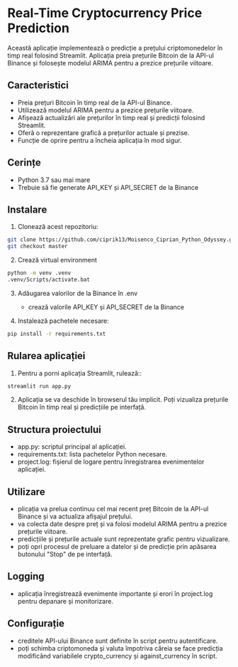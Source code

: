 # Real-Time Cryptocurrency Price Prediction

Această aplicație implementează o predicție a prețului criptomonedelor în timp real folosind Streamlit. Aplicația preia prețurile Bitcoin de la API-ul Binance și folosește modelul ARIMA pentru a prezice prețurile viitoare.

## Caracteristici

- Preia prețuri Bitcoin în timp real de la API-ul Binance.
- Utilizează modelul ARIMA pentru a prezice prețurile viitoare.
- Afișează actualizări ale prețurilor în timp real și predicții folosind Streamlit.
- Oferă o reprezentare grafică a prețurilor actuale și prezise.
- Funcție de oprire pentru a încheia aplicația în mod sigur.

## Cerințe

- Python 3.7 sau mai mare
- Trebuie să fie generate API_KEY și API_SECRET de la Binance

## Instalare

1. Clonează acest repozitoriu:

```bash
git clone https://github.com/ciprik13/Moisenco_Ciprian_Python_Odyssey.git
git checkout master
```
2. Crează virtual environment 
```bash
python -m venv .venv
.venv/Scripts/activate.bat
```
3. Adăugarea valorilor de la Binance în .env
   - crează valorile API_KEY și API_SECRET de la Binance

4. Instalează pachetele necesare:

```bash
pip install -r requirements.txt
```

## Rularea aplicației

1. Pentru a porni aplicația Streamlit, rulează::

```bash
streamlit run app.py
```

2. Aplicația se va deschide în browserul tău implicit. Poți vizualiza prețurile Bitcoin în timp real și predicțiile pe interfață.

## Structura proiectului
- app.py: scriptul principal al aplicației.
- requirements.txt: lista pachetelor Python necesare.
- project.log: fișierul de logare pentru înregistrarea evenimentelor aplicației.

## Utilizare
- plicația va prelua continuu cel mai recent preț Bitcoin de la API-ul Binance și va actualiza afișajul prețului. 
- va colecta date despre preț și va folosi modelul ARIMA pentru a prezice prețurile viitoare.
- predicțiile și prețurile actuale sunt reprezentate grafic pentru vizualizare.
- poți opri procesul de preluare a datelor și de predicție prin apăsarea butonului "Stop" de pe interfață.

## Logging
- aplicația înregistrează evenimente importante și erori în project.log pentru depanare și monitorizare.

## Configurație
- creditele API-ului Binance sunt definite în script pentru autentificare.
- poți schimba criptomoneda și valuta împotriva căreia se face predicția modificând variabilele crypto_currency și against_currency în script.
